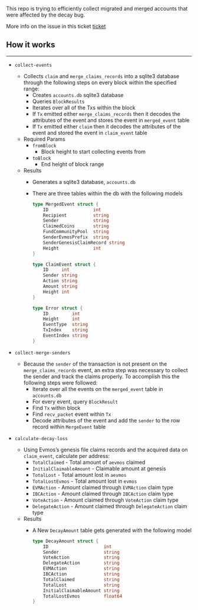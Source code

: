 This repo is trying to efficiently collect migrated and merged accounts that were affected by the decay bug.

More info on the issue in this ticket [ticket](https://linear.app/evmos/issue/ENG-1509/early-decay-caused-loss-of-claimable-amount)

## How it works

---

- `collect-events`
    - Collects `claim` and `merge_claims_records` into a sqlite3 database through the following steps on every block within the specified range:
        - Creates `accounts.db` sqlite3 database
        - Queries `BlockResults`
        - Iterates over all of the Txs within the block
        - If `Tx` emitted either `merge_claims_records` then it decodes the attributes of the event and stores the event in `merged_event` table
        - If `Tx` emitted either `claim` then it decodes the attributes of the event and stored the event in `claim_event` table
    - Required Params
        - `fromBlock`
            - Block height to start collecting events from
        - `toBlock`
            - End height of block range
    - Results
        - Generates a sqlite3 database, `accounts.db`
        - There are three tables within the db with the following models

            ```go
            type MergedEvent struct {
            	ID                 int
            	Recipient          string
            	Sender             string
            	ClaimedCoins       string
            	FundCommunityPool  string
            	SenderEvmosPrefix  string
            	SenderGenesisClaimRecord string
            	Height             int
            }

            type ClaimEvent struct {
            	ID     int
            	Sender string
            	Action string
            	Amount string
            	Height int
            }

            type Error struct {
            	ID         int
            	Height     int
            	EventType  string
            	TxIndex    string
            	EventIndex string
            }
            ```

- `collect-merge-senders`
    - Because the `sender` of the transaction is not present on the `merge_claims_records` event, an extra step was necessary to collect the sender and track the claims properly. To accomplish this the following steps were followed:
        - Iterate over all the events on the `merged_event` table in `accounts.db`
        - For every event, query `BlockResult`
        - Find `Tx` within block
        - Find `recv_packet` event within `Tx`
        - Decode attributes of the event and add the `sender` to the row record within `MergeEvent` table
- `calculate-decay-loss`
    - Using Evmos’s genesis file claims records and the acquired data on `claim_event`, calculate per address:
        - `TotalClaimed` - Total amount of `aevmos` claimed
        - `InitialClaimableAmount` - Claimable amount at genesis
        - `TotalLost` - Total amount lost in `aevmos`
        - `TotalLostEvmos` - Total amount lost in `evmos`
        - `EVMAction` - Amount claimed through `EVMAction` claim type
        - `IBCAction` - Amount claimed through `IBCAction` claim type
        - `VoteAction` - Amount claimed through `VoteAction` claim type
        - `DelegateAction` - Amount claimed through `DelegateAction` claim type
    - Results
        - A New `DecayAmount` table gets generated with the following model

            ```go
            type DecayAmount struct {
            	ID                     int
            	Sender                 string
            	VoteAction             string
            	DelegateAction         string
            	EVMAction              string
            	IBCAction              string
            	TotalClaimed           string
            	TotalLost              string
            	InitialClaimableAmount string
            	TotalLostEvmos         float64
            }
            ```
